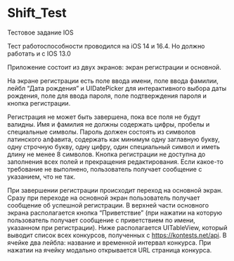 # Shift_Test
Тестовое задание IOS

Тест работоспособности проводился на iOS 14 и 16.4. Но должно работать и с IOS 13.0

Приложение состоит из двух экранов: экран регистрации и основной.
  
На экране регистрации есть поле ввода имени, поле ввода фамилии, лейбл “Дата рождения” и UIDatePicker для интерактивного выбора даты рождения, поле для ввода пароля, поле подтверждения пароля и кнопка регистрации. 

Регистрация не может быть завершена, пока все поля не будут валидны. Имя и фамилия не должны содержать цифры, пробелы и специальные символы. Пароль должен состоять из символов латинского алфавита, содержать как минимум одну заглавную букву, одну строчную букву, одну цифру, один специальный символ и иметь длину не менее 8 символов. Кнопка регистрации не доступна до заполнения всех полей и прекращения редактирования. Если какое-то требование не выполнено, пользователь получает сообщение с указанием, что не так. 

При завершении регистрации происходит переход на основной экран. Сразу при переходе на основной экран пользователь получает сообщение об успешной регистрации. В верхней части основного экрана располагается кнопка “Приветствие” (при нажатии на которую пользователь получает сообщение с приветствием по имени, указанном при регистрации). Ниже располагается UITableView, который выводит список всех конкурсов, полученных с https://kontests.net/api. В ячейке два лейбла: название и временной интервал конкурса. При нажатии на ячейку модально открывается URL страница конкурса. 
